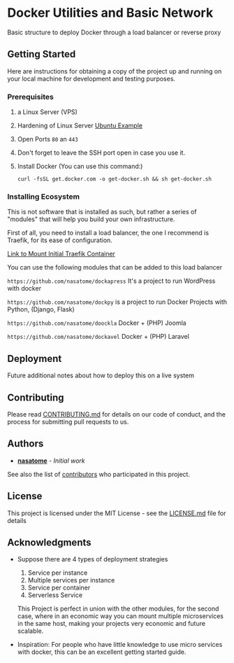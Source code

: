 # Docker Utilities and Basic Network

Basic structure to deploy Docker through a load balancer or reverse proxy

## Getting Started

Here are instructions for obtaining a copy of the project up and running on your local machine for development and testing purposes. 

### Prerequisites

1. a Linux Server (VPS) 

2. Hardening of Linux Server [Ubuntu Example](https://github.com/nasatome/First-Steps-and-Hardening-in-Ubuntu-Server-And-Docker)

3. Open Ports `80` an `443`

4. Don't forget to leave the SSH port open in case you use it.

5. Install Docker (You can use this command:)

   `curl -fsSL get.docker.com -o get-docker.sh && sh get-docker.sh`

   

### Installing Ecosystem

This is not software that is installed as such, but rather a series of "modules" that will help you build your own infrastructure.

First of all, you need to install a load balancer, the one I recommend is Traefik, for its ease of configuration.

[Link to Mount Initial Traefik Container](/reverse-proxy/traefik)

You can use the following modules that can be added to this load balancer

`https://github.com/nasatome/dockapress`  It's a project to run WordPress with docker

`https://github.com/nasatome/dockpy` is a project to run Docker Projects with Python, (Django, Flask)

`https://github.com/nasatome/doockla` Docker + (PHP) Joomla

`https://github.com/nasatome/dockavel` Docker + (PHP) Laravel



## Deployment

Future additional notes about how to deploy this on a live system



## Contributing

Please read [CONTRIBUTING.md](CONTRIBUTING.md) for details on our code of conduct, and the process for submitting pull requests to us.

## <!--Versioning-->

<!--We use [SemVer](http://semver.org/) for versioning. For the versions available, see the [tags on this repository](https://github.com/nasatome/docker-network-utils/tags).--> 

## Authors

* **[nasatome](https://github.com/nasatome)** - *Initial work* 

See also the list of [contributors](https://github.com/nasatome/docker-network-utils/contributors) who participated in this project.

## License

This project is licensed under the MIT License - see the [LICENSE.md](LICENSE.md) file for details

## Acknowledgments

* Suppose there are 4 types of deployment strategies

  1. Service per instance
  2. Multiple services per instance
  3. Service per container
  4. Serverless Service

  This Project is perfect in union with the other modules, for the second case, where in an economic way you can mount multiple microservices in the same host, making your projects very economic and future scalable.

* Inspiration: For people who have little knowledge to use micro services with docker, this can be an excellent getting started guide.

  

